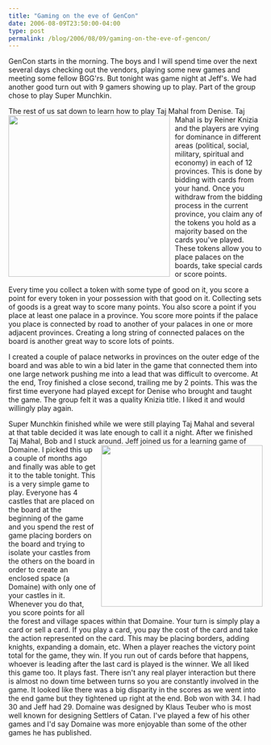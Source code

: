 ```yaml
---
title: "Gaming on the eve of GenCon"
date: 2006-08-09T23:50:00-04:00
type: post
permalink: /blog/2006/08/09/gaming-on-the-eve-of-gencon/
---
```

GenCon starts in the morning. The boys and I will spend time over the next several days checking out the vendors, playing some new games and meeting some fellow BGG'rs. But tonight was game night at Jeff's. We had another good turn out with 9 gamers showing up to play. Part of the group chose to play Super Munchkin.

The rest of us sat down to learn how to play Taj Mahal from Denise. <a href="https://static.flickr.com/62/211496570_5c7798fef7_o.jpg" onblur="try {parent.deselectBloggerImageGracefully();} catch(e) {}"><img style="margin: 0pt 10px 10px 0pt; float: left; cursor: pointer; width: 320px;" src="https://static.flickr.com/62/211496570_5c7798fef7_o.jpg" border="0" alt="" /></a>Taj Mahal is by Reiner Knizia and the players are vying for dominance in different areas (political, social, military, spiritual and economy) in each of 12 provinces. This is done by bidding with cards from your hand. Once you withdraw from the bidding process in the current province, you claim any of the tokens you hold as a majority based on the cards you've played. These tokens allow you to place palaces on the boards, take special cards or score points.

Every time you collect a token with some type of good on it, you score a point for every token in your possession with that good on it. Collecting sets of goods is a great way to score many points. You also score a point if you place at least one palace in a province. You score more points if the palace you place is connected by road to another of your palaces in one or more adjacent provinces. Creating a long string of connected palaces on the board is another great way to score lots of points.

I created a couple of palace networks in provinces on the outer edge of the board and was able to win a bid later in the game that connected them into one large network pushing me into a lead that was difficult to overcome. At the end, Troy finished a close second, trailing me by 2 points. This was the first time everyone had played except for Denise who brought and taught the game. The group felt it was a quality Knizia title. I liked it and would willingly play again.

Super Munchkin finished while we were still playing Taj Mahal and several at that table decided it was late enough to call it a night. After we finished Taj Mahal, Bob and I stuck around. Jeff joined us for a learning game of Domaine. <a href="https://static.flickr.com/54/211496568_31c8054eb5_o.jpg" onblur="try {parent.deselectBloggerImageGracefully();} catch(e) {}"><img style="margin: 0pt 0pt 10px 10px; float: right; cursor: pointer; width: 320px;" src="https://static.flickr.com/54/211496568_31c8054eb5_o.jpg" border="0" alt="" /></a>I picked this up a couple of months ago and finally was able to get it to the table tonight. This is a very simple game to play. Everyone has 4 castles that are placed on the board at the beginning of the game and you spend the rest of game placing borders on the board and trying to isolate your castles from the others on the board in order to create an enclosed space (a Domaine) with only one of your castles in it. Whenever you do that, you score points for all the forest and village spaces within that Domaine. Your turn is simply play a card or sell a card. If you play a card, you pay the cost of the card and take the action represented on the card. This may be placing borders, adding knights, expanding a domain, etc. When a player reaches the victory point total for the game, they win. If you run out of cards before that happens, whoever is leading after the last card is played is the winner. We all liked this game too. It plays fast. There isn't any real player interaction but there is almost no down time between turns so you are constantly involved in the game. It looked like there was a big disparity in the scores as we went into the end game but they tightened up right at the end. Bob won with 34. I had 30 and Jeff had 29. Domaine was designed by Klaus Teuber who is most well known for designing Settlers of Catan. I've played a few of his other games and I'd say Domaine was more enjoyable than some of the other games he has published.